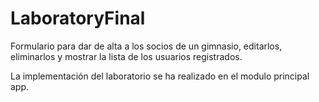 # LaboratoryFinal

Formulario para dar de alta a los socios de un gimnasio, editarlos, eliminarlos y mostrar la lista de los usuarios registrados.

La implementación del laboratorio se ha realizado en el modulo principal app.